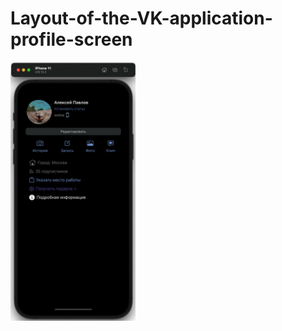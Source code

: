 # Layout-of-the-VK-application-profile-screen

<img src="https://github.com/georg1856/Layout-of-the-VK-application-profile-screen/blob/master/Pic%20app.jpg" width="200">

